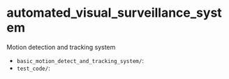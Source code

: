# automated_visual_surveillance_system
Motion detection and tracking system

* `basic_motion_detect_and_tracking_system/`:
* `test_code/`: